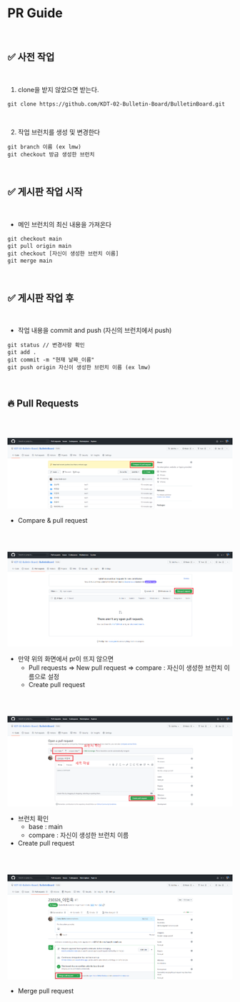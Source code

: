 # PR Guide

<br/>

## ✅ 사전 작업

<br/>

1. clone을 받지 않았으면 받는다.

```
git clone https://github.com/KDT-02-Bulletin-Board/BulletinBoard.git
```

<br/>

2. 작업 브런치를 생성 및 변경한다

```
git branch 이름 (ex lmw)
git checkout 방금 생성한 브런치
```

<br/>

## ✅ 게시판 작업 시작

<br/>

- 메인 브런치의 최신 내용을 가져온다

```
git checkout main
git pull origin main
git checkout [자신이 생성한 브런치 이름]
git merge main
```

<br/>

## ✅ 게시판 작업 후

<br/>

- 작업 내용을 commit and push (자신의 브런치에서 push)

```
git status // 변경사항 확인
git add .
git commit -m "현재 날짜_이름"
git push origin 자신이 생성한 브런치 이름 (ex lmw)
```

<br/>

## 🔥 Pull Requests

<br/>
<br/>

![pr1](이민욱/image/pr1.png)

- Compare & pull request

<br/>
<br/>

![pr4](이민욱/image/pr4.png)

- 만약 위의 화면에서 pr이 뜨지 않으면
  - Pull requests => New pull request => compare : 자신이 생성한 브런치 이름으로 설정
  - Create pull request

<br/>
<br/>

![pr2](이민욱/image/pr2.png)

- 브런치 확인
  - base : main
  - compare : 자신이 생성한 브런치 이름
- Create pull request

<br/>
<br/>

![pr3](이민욱/image/pr3.png)

- Merge pull request
